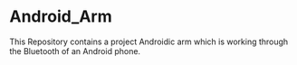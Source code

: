 # Android_Arm
This Repository contains a project Androidic arm which is working through the Bluetooth of an Android phone.
